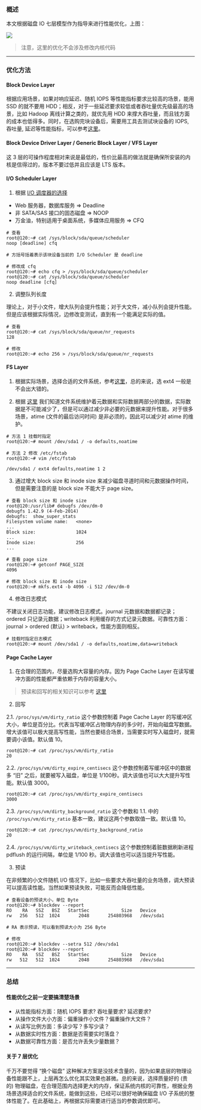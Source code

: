 ### 概述

本文根据磁盘 IO 七层模型作为指导来进行性能优化，上图：

![](https://raw.githubusercontent.com/hsxhr-10/picture/master/块设备分层图2.jpg)

> 注意，这里的优化不会涉及修改内核代码

---

### 优化方法

#### Block Device Layer

根据应用场景，如果对响应延迟、随机 IOPS 等性能指标要求比较高的场景，能用 SSD 的就不要用 HDD；相反，对于一些延迟要求较低或者吞吐量优先级最高的场景，比如  Hadoop 离线计算之类的，就优先用 HDD 来撑大吞吐量，而且钱方面的成本也低得多。同时，在选购完块设备后，需要用工具去测试块设备的 IOPS, 吞吐量, 延迟等性能指标，可以参考[这里](https://github.com/hsxhr-10/blog/blob/master/Linux/【磁盘%20IO】--%20性能测试(Block%20Device%20Layer).md)。

#### Block Device Driver Layer / Generic Block Layer / VFS Layer

这 3 层的可操作程度相对来说是最低的，性价比最高的做法就是确保所安装的内核是信得过的，版本不要过低并且应该是 LTS 版本。

#### I/O Scheduler Layer

1. 根据 [I/O 调度器的选择](https://github.com/hsxhr-10/blog/blob/master/Linux/【磁盘%20IO】--%20IO%20Scheduler%20Layer.md#io-调度器的选择)

- Web 服务器，数据库服务 => Deadline
- 非 SATA/SAS 接口的固态磁盘 => NOOP
- 万金油，特别适用于桌面系统，多媒体应用服务 => CFQ

```
# 查看
root@120:~# cat /sys/block/sda/queue/scheduler 
noop [deadline] cfq

# 方括号括着表示该块设备当前的 I/O Scheduler 是 deadline

# 修改成 cfq
root@120:~# echo cfq > /sys/block/sda/queue/scheduler
root@120:~# cat /sys/block/sda/queue/scheduler 
noop deadline [cfq] 
```

2. 调整队列长度

理论上，对于小文件，增大队列会提升性能；对于大文件，减小队列会提升性能。但是应该根据实际情况，边修改变测试，直到有一个能满足实际的值。

```
# 查看
root@120:~# cat /sys/block/sda/queue/nr_requests
128

# 修改
root@120:~# echo 256 > /sys/block/sda/queue/nr_requests
```

#### FS Layer

1. 根据实际场景，选择合适的文件系统，参考[这里](https://github.com/hsxhr-10/blog/blob/master/Linux/【磁盘%20IO】--%20FS%20Layer.md#2-选择对照表)，总的来说，选 ext4 一般是不会出大错的。

2. 根据 [这里](https://github.com/hsxhr-10/blog/blob/master/Linux/【磁盘%20IO】--%20FS%20Layer.md) 我们知道文件系统维护着元数据和实际数据两部分的数据，实际数据是不可能减少了，但是可以通过减少非必要的元数据来提升性能。对于很多场景，atime (文件的最后访问时间) 是非必须的，因此可以减少对 atime 的维护。

```
# 方法 1 挂载时指定
root@120:~# mount /dev/sda1 / -o defaults,noatime

# 方法 2 修改 /etc/fstab
root@120:~# vim /etc/fstab

/dev/sda1 / ext4 defaults,noatime 1 2
```

3. 通过增大 block size 和 inode size 来减少磁盘寻道时间和元数据操作时间，但是需要注意的是 block size 不能大于 page size。

```
# 查看 block size 和 inode size
root@120:/usr/lib# debugfs /dev/dm-0
debugfs 1.42.9 (4-Feb-2014)
debugfs:  show_super_stats
Filesystem volume name:   <none>
...
Block size:               1024
...
Inode size:               256
...

# 查看 page size
root@120:~# getconf PAGE_SIZE
4096

# 修改 block size 和 inode size
root@120:~# mkfs.ext4 -b 4096 -i 512 /dev/dm-0
```

4. 修改日志模式

不建议关闭日志功能，建议修改日志模式。journal 元数据和数据都记录；ordered 只记录元数据；writeback 利用缓存的方式记录元数据。可靠性方面：journal > ordered (默认) > writeback，性能方面则相反。

```
# 挂载时指定日志模式
root@120:~# mount /dev/sda1 / -o defaults,noatime,data=writeback
```

#### Page Cache Layer

1. 在合理的范围内，尽量选购大容量的内存。因为 Page Cache Layer 在读写缓冲方面的性能都严重依赖于内存的容量大小。

> 预读和回写的相关知识可以参考 [这里](https://github.com/hsxhr-10/blog/blob/master/Linux/【磁盘%20IO】--%20Page%20Cache%20Layer.md#预读和回写)

2. 回写

2.1. `/proc/sys/vm/dirty_ratio` 这个参数控制着 Page Cache Layer 的写缓冲区大小，单位是百分比。代表当写缓冲区占物理内存的多少时，开始向磁盘写数据。增大该值可以极大提高写性能，当然也要结合场景，当需要实时写入磁盘时，就需要调小该值。默认值 10。

```
root@120:~# cat /proc/sys/vm/dirty_ratio
20
```

2.2. `/proc/sys/vm/dirty_expire_centisecs` 这个参数控制着写缓冲区中的数据多 “旧” 之后，就要被写入磁盘，单位是 1/100秒。调大该值也可以大大提升写性能。默认值 3000。

```
root@120:~# cat /proc/sys/vm/dirty_expire_centisecs
3000
```

2.3. `/proc/sys/vm/dirty_background_ratio` 这个参数和 1.1. 中的 `/proc/sys/vm/dirty_ratio` 基本一致，建议这两个参数取值一致。默认值 10。

```
root@120:~# cat /proc/sys/vm/dirty_background_ratio
20
```

2.4. `/proc/sys/vm/dirty_writeback_centisecs` 这个参数控制着脏数据刷新进程 pdflush 的运行间隔，单位是 1/100 秒。调大该值也可以适当提升写性能。

3. 预读

在非频繁的小文件随机 I/O 情况下，比如一些要求大吞吐量的业务场景，调大预读可以提高读性能。当然如果预读失败，可能反而会降低性能。

```
# 查看设备的预读大小，单位 Byte
root@120:~# blockdev --report
RO    RA   SSZ   BSZ   StartSec            Size   Device
rw   256   512  1024       2048       254803968   /dev/sda1

# RA 表示预读，可以看到预读大小为 256 Byte

# 修改
root@120:~# blockdev --setra 512 /dev/sda1
root@120:~# blockdev --report
RO    RA   SSZ   BSZ   StartSec            Size   Device
rw   512   512  1024       2048       254803968   /dev/sda1
```

---

### 总结

#### 性能优化之前一定要搞清楚场景

- 从性能指标方面：随机 IOPS 要求? 吞吐量要求? 延迟要求?
- 从操作文件大小方面：偏重操作小文件？偏重操作大文件？
- 从读写比例方面：多读少写？多写少读？
- 从数据实时性方面：数据是否需要实时落盘？
- 从数据可靠性方面：是否允许丢失少量数据？

#### 关于 7 层优化

千万不要觉得 “换个磁盘” 这种解决方案是没技术含量的，因为如果底层的物理设备性能跟不上，上层再怎么优化其实效果也甚微。总的来说，选择质量好的 (贵的) 物理磁盘，在合理范围内选择更大的内存，保证系统内核的可靠性，根据业务场景选择适合的文件系统，能做到这些，已经可以很好地确保磁盘 I/O 子系统的整体性能了。在此基础上，再根据实际需要进行适当的参数调优即可。
